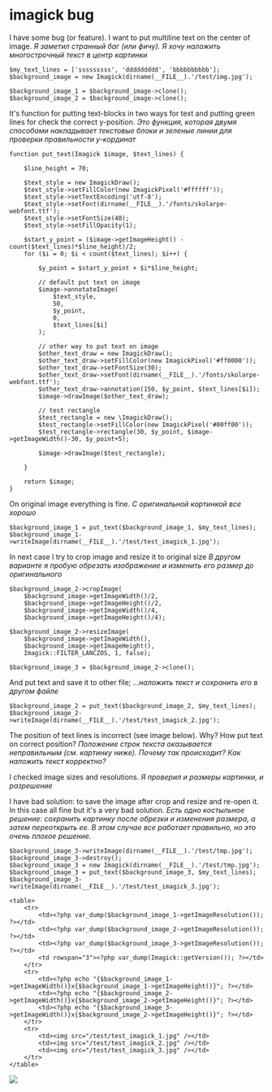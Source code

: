 # imagick bug

I have some bug (or feature). I want to put multiline text on the center of image.
*Я заметил странный баг (или фичу). Я хочу наложить многострочный текст в центр картинки*

    $my_text_lines = ['sssssssss', 'ddddddddd', 'bbbbbbbbbb'];
    $background_image = new Imagick(dirname(__FILE__).'/test/img.jpg');

    $background_image_1 = $background_image->clone();
    $background_image_2 = $background_image->clone();

It's function for putting text-blocks in two ways for text and putting green lines for check the correct y-position.
*Это функция, которая двумя способами накладывает текстовые блоки и зеленые линии для проверки правильности y-кординат*

    function put_text(Imagick $image, $text_lines) {

        $line_height = 70;

        $text_style = new ImagickDraw();
        $text_style->setFillColor(new ImagickPixel('#ffffff'));
        $text_style->setTextEncoding('utf-8');
        $text_style->setFont(dirname(__FILE__).'/fonts/skolarpe-webfont.ttf');
        $text_style->setFontSize(40);
        $text_style->setFillOpacity(1);

        $start_y_point = ($image->getImageHeight() - count($text_lines)*$line_height)/2;
        for ($i = 0; $i < count($text_lines); $i++) {

            $y_point = $start_y_point + $i*$line_height;

            // default put text on image
            $image->annotateImage(
                $text_style,
                50,
                $y_point,
                0,
                $text_lines[$i]
            );

            // other way to put text on image
            $other_text_draw = new ImagickDraw();
            $other_text_draw->setFillColor(new ImagickPixel('#ff0000'));
            $other_text_draw->setFontSize(30);
            $other_text_draw->setFont(dirname(__FILE__).'/fonts/skolarpe-webfont.ttf');
            $other_text_draw->annotation(150, $y_point, $text_lines[$i]);
            $image->drawImage($other_text_draw);

            // test rectangle
            $test_rectangle = new \ImagickDraw();
            $test_rectangle->setFillColor(new ImagickPixel('#00ff00'));
            $test_rectangle->rectangle(30, $y_point, $image->getImageWidth()-30, $y_point+5);

            $image->drawImage($test_rectangle);

        }

        return $image;
    }
    
On original image everything is fine.
*С оригинальной кортинкой все хорошо*

    $background_image_1 = put_text($background_image_1, $my_text_lines);
    $background_image_1->writeImage(dirname(__FILE__).'/test/test_imagick_1.jpg');
    
In next case I try to crop image and resize it to original size
*В другом варианте я пробую обрезать изображение и изменить его размер до оригинального*

    $background_image_2->cropImage(
        $background_image->getImageWidth()/2,
        $background_image->getImageHeight()/2,
        $background_image->getImageWidth()/4,
        $background_image->getImageHeight()/4);

    $background_image_2->resizeImage(
        $background_image->getImageWidth(), 
        $background_image->getImageHeight(), 
        Imagick::FILTER_LANCZOS, 1, false);
      
    $background_image_3 = $background_image_2->clone();
        
And put text and save it to other file;
*...наложить текст и сохранить его в другом файле*

    $background_image_2 = put_text($background_image_2, $my_text_lines);
    $background_image_2->writeImage(dirname(__FILE__).'/test/test_imagick_2.jpg');

The position of text lines is incorrect (see image below). Why? How put text on correct position?
*Положение строк текста оказывается неправильным (см. картинку ниже). Почему так происходит? Как наложить текст корректно?*

I checked image sizes and resolutions.
*Я проверил и размеры картинки, и разрешение*

I have bad solution: to save the image after crop and resize and re-open it. In this case all fine but it's a very bad solution.
*Есть одно костыльное решение: сохранить картинку после обрезки и изменения размера, а затем переоткрыть ее. В этом случае все работает правильно, но это очень плохое решение.*

    $background_image_3->writeImage(dirname(__FILE__).'/test/tmp.jpg');
    $background_image_3->destroy();
    $background_image_3 = new Imagick(dirname(__FILE__).'/test/tmp.jpg');
    $background_image_3 = put_text($background_image_3, $my_text_lines);
    $background_image_3->writeImage(dirname(__FILE__).'/test/test_imagick_3.jpg');

    <table>
        <tr>
            <td><?php var_dump($background_image_1->getImageResolution()); ?></td>
            <td><?php var_dump($background_image_2->getImageResolution()); ?></td>
            <td><?php var_dump($background_image_3->getImageResolution()); ?></td>
            <td rowspan="3"><?php var_dump(Imagick::getVersion()); ?></td>
        </tr>
        <tr>
            <td><?php echo "{$background_image_1->getImageWidth()}x{$background_image_1->getImageHeight()}"; ?></td>
            <td><?php echo "{$background_image_2->getImageWidth()}x{$background_image_2->getImageHeight()}"; ?></td>
            <td><?php echo "{$background_image_3->getImageWidth()}x{$background_image_2->getImageHeight()}"; ?></td>
        </tr>
        <tr>
            <td><img src="/test/test_imagick_1.jpg" /></td>
            <td><img src="/test/test_imagick_2.jpg" /></td>
            <td><img src="/test/test_imagick_3.jpg" /></td>
        </tr>
    </table>
    
<img src="https://i.stack.imgur.com/E0Zop.png" />
